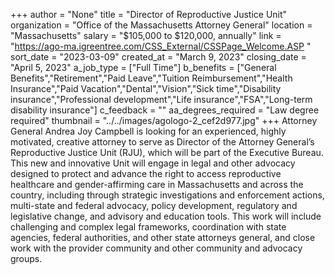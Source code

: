 +++
author = "None"
title = "Director of Reproductive Justice Unit"
organization = "Office of the Massachusetts Attorney General"
location = "Massachusetts"
salary = "$105,000 to $120,000, annually"
link = "https://ago-ma.igreentree.com/CSS_External/CSSPage_Welcome.ASP "
sort_date = "2023-03-09"
created_at = "March 9, 2023"
closing_date = "April 5, 2023"
a_job_type = ["Full Time"]
b_benefits = ["General Benefits","Retirement","Paid Leave","Tuition Reimbursement","Health Insurance","Paid Vacation","Dental","Vision","Sick time","Disability insurance","Professional development","Life insurance","FSA","Long-term disability insurance"]
c_feedback = ""
aa_degrees_required = "Law degree required"
thumbnail = "../../images/agologo-2_cef2d977.jpg"
+++
Attorney General Andrea Joy Campbell is looking for an experienced, highly motivated, creative attorney to serve as Director of the Attorney General’s Reproductive Justice Unit (RJU), which will be part of the Executive Bureau.  This new and innovative Unit will engage in legal and other advocacy designed to protect and advance the right to access reproductive healthcare and gender-affirming care in Massachusetts and across the country, including through strategic investigations and enforcement actions, multi-state and federal advocacy, policy development, regulatory and legislative change, and advisory and education tools.  This work will include challenging and complex legal frameworks, coordination with state agencies, federal authorities, and other state attorneys general, and close work with the provider community and other community and advocacy groups.